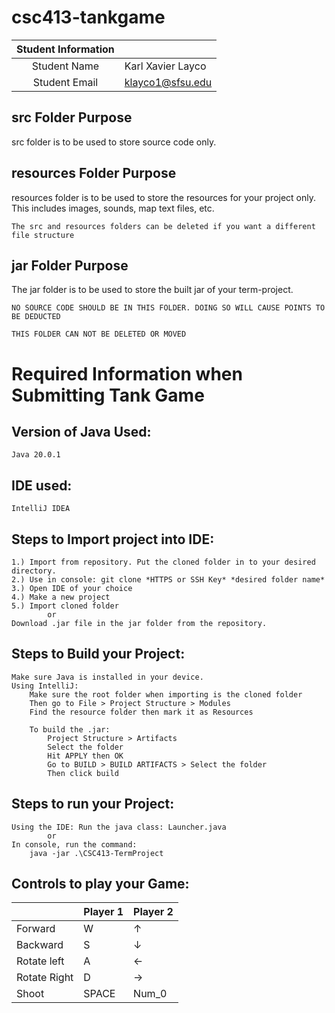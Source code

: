 # csc413-tankgame


| Student Information |                        |
|:-------------------:|------------------------|
|  Student Name       |   Karl Xavier Layco    |
|  Student Email      |   klayco1@sfsu.edu     |

## src Folder Purpose 
src folder is to be used to store source code only.

## resources Folder Purpose 
resources folder is to be used to store the resources for your project only. This includes images, sounds, map text files, etc.

`The src and resources folders can be deleted if you want a different file structure`

## jar Folder Purpose 
The jar folder is to be used to store the built jar of your term-project.

`NO SOURCE CODE SHOULD BE IN THIS FOLDER. DOING SO WILL CAUSE POINTS TO BE DEDUCTED`

`THIS FOLDER CAN NOT BE DELETED OR MOVED`

# Required Information when Submitting Tank Game

## Version of Java Used: 
    Java 20.0.1

## IDE used: 
    IntelliJ IDEA

## Steps to Import project into IDE:
    1.) Import from repository. Put the cloned folder in to your desired directory.
    2.) Use in console: git clone *HTTPS or SSH Key* *desired folder name*
    3.) Open IDE of your choice
    4.) Make a new project
    5.) Import cloned folder
            or
    Download .jar file in the jar folder from the repository.

## Steps to Build your Project:
    Make sure Java is installed in your device.
    Using IntelliJ:
        Make sure the root folder when importing is the cloned folder
        Then go to File > Project Structure > Modules
        Find the resource folder then mark it as Resources

        To build the .jar:
            Project Structure > Artifacts 
            Select the folder
            Hit APPLY then OK
            Go to BUILD > BUILD ARTIFACTS > Select the folder
            Then click build

 
## Steps to run your Project:
    Using the IDE: Run the java class: Launcher.java
            or
    In console, run the command:
        java -jar .\CSC413-TermProject 

## Controls to play your Game:

|               | Player 1 | Player 2 |
|---------------|----------|----------|
|  Forward      |    W     |    ↑     |
|  Backward     |    S     |    ↓     |
|  Rotate left  |    A     |    ←     |
|  Rotate Right |    D     |    →     |
|  Shoot        |  SPACE   |  Num_0   |

<!-- you may add more controls if you need to. -->